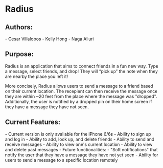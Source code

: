 <h1> Radius </h1>
<h2> Authors: </h2>
- Cesar Villalobos
- Kelly Hong
- Naga Alluri

<h2> Purpose:  </h2>
Radius is an application that aims to connect friends in a fun new way. Type a message, select friends, and drop! They will “pick up” the note when they are nearby the place you left it!

More concisely, Radius allows users to send a message to a friend based on their current location. The recepient can then receive the message once they are within ~20 feet from the place where the message was "dropped". Additionally, the user is notified by a dropped pin on their home screen if they have a message they have not seen. 

<h2> Current Features:  </h2>
- Current version is only avaliable for the iPhone 6/6s
- Ability to sign up and log in
- Ability to add, look up, and delete friends
- Ability to send and receive messages
- Ability to view one's current location
- Ability to view and delete past messages
- Future functionalities:
	- "Soft notifications" that notify the user that they have a message they have not yet seen 
	- Ability for users to send a message to a specific location remotely

<!-- <h2> Control Flow:   </h2>
* Users are initially presented with an initial screen where they can either log in or sign up. Once they have made an account or logged in, they are presented with a home page. 
* In the center of the home page, there is a map with the user's current location. On the bottom and top of the screen, there are various buttons that, from here, allow users to access various screens that allow them to do different things. 
* There is an "Archive" button, which displays received messages.
* There is also a "Send Message" option that allows the user to compose and send a new Radius message. 
* Another thing the users can access is a screen that displays a map with pins pointing to the places where messages have been received/opened. 
* From the home screen the user can also access a "Friends", "Sent Messages", and "Settings" tab which take the users to new views that display the aforementioned Views.
* At the bottom-middle of the screen is a "Home" button which will take the user back to the "Home" page regardless of which View the user is currently on. 
 -->
<!-- <h2> Implementation </h2>

<h3> Model  </h3>
* MessageDefinition.swift
* UserDefinition.swift
* UserMessageArchive.swift
* UserSettingsAndDetails.swift
<h3> View  </h3>
* ArchiveTableView
* SentMessagesView
* MKMapView
* ComposeNewMessageView
* FriendsTableView
* SettingsTableView
* HomeView
<h3> Controller  </3>
* ArchiveTableViewController
* SentMessagesViewController
* MKMapViewController
* ComposeNewMessageViewController
* FriendsTableViewController
* SettingsTableViewController
* HomeViewController
 -->



